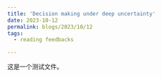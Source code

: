 ```yaml
---
title: 'Decision making under deep uncertainty'
date: 2023-10-12
permalink: blogs/2023/10/12
tags:
  - reading feedbacks

---
```


这是一个测试文件。

